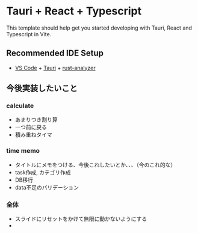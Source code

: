 # Tauri + React + Typescript

This template should help get you started developing with Tauri, React and Typescript in Vite.

## Recommended IDE Setup

- [VS Code](https://code.visualstudio.com/) + [Tauri](https://marketplace.visualstudio.com/items?itemName=tauri-apps.tauri-vscode) + [rust-analyzer](https://marketplace.visualstudio.com/items?itemName=rust-lang.rust-analyzer)

## 今後実装したいこと
### calculate
- あまりつき割り算
- 一つ前に戻る
- 積み重ねタイマ
### time memo
- タイトルにメモをつける、今後これしたいとか、、、（今のこれ的な）
- task作成, カテゴリ作成
- DB移行
- data不足のバリデーション
### 全体
- スライドにリセットをかけて無限に動かないようにする
- 
